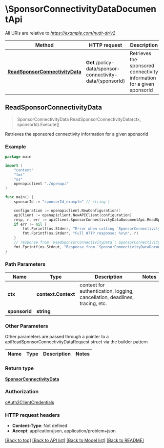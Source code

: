 # \SponsorConnectivityDataDocumentApi

All URIs are relative to *https://example.com/nudr-dr/v2*

Method | HTTP request | Description
------------- | ------------- | -------------
[**ReadSponsorConnectivityData**](SponsorConnectivityDataDocumentApi.md#ReadSponsorConnectivityData) | **Get** /policy-data/sponsor-connectivity-data/{sponsorId} | Retrieves the sponsored connectivity information for a given sponsorId



## ReadSponsorConnectivityData

> SponsorConnectivityData ReadSponsorConnectivityData(ctx, sponsorId).Execute()

Retrieves the sponsored connectivity information for a given sponsorId

### Example

```go
package main

import (
    "context"
    "fmt"
    "os"
    openapiclient "./openapi"
)

func main() {
    sponsorId := "sponsorId_example" // string | 

    configuration := openapiclient.NewConfiguration()
    apiClient := openapiclient.NewAPIClient(configuration)
    resp, r, err := apiClient.SponsorConnectivityDataDocumentApi.ReadSponsorConnectivityData(context.Background(), sponsorId).Execute()
    if err != nil {
        fmt.Fprintf(os.Stderr, "Error when calling `SponsorConnectivityDataDocumentApi.ReadSponsorConnectivityData``: %v\n", err)
        fmt.Fprintf(os.Stderr, "Full HTTP response: %v\n", r)
    }
    // response from `ReadSponsorConnectivityData`: SponsorConnectivityData
    fmt.Fprintf(os.Stdout, "Response from `SponsorConnectivityDataDocumentApi.ReadSponsorConnectivityData`: %v\n", resp)
}
```

### Path Parameters


Name | Type | Description  | Notes
------------- | ------------- | ------------- | -------------
**ctx** | **context.Context** | context for authentication, logging, cancellation, deadlines, tracing, etc.
**sponsorId** | **string** |  | 

### Other Parameters

Other parameters are passed through a pointer to a apiReadSponsorConnectivityDataRequest struct via the builder pattern


Name | Type | Description  | Notes
------------- | ------------- | ------------- | -------------


### Return type

[**SponsorConnectivityData**](SponsorConnectivityData.md)

### Authorization

[oAuth2ClientCredentials](../README.md#oAuth2ClientCredentials)

### HTTP request headers

- **Content-Type**: Not defined
- **Accept**: application/json, application/problem+json

[[Back to top]](#) [[Back to API list]](../README.md#documentation-for-api-endpoints)
[[Back to Model list]](../README.md#documentation-for-models)
[[Back to README]](../README.md)

